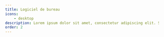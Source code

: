 ```yaml
---
title: Logiciel de bureau
icons: 
    - desktop
description: Lorem ipsum dolor sit amet, consectetur adipiscing elit. Suspendisse sed turpis at est fermentum consectetur vitae vitae augue.
order: 2
---
```

